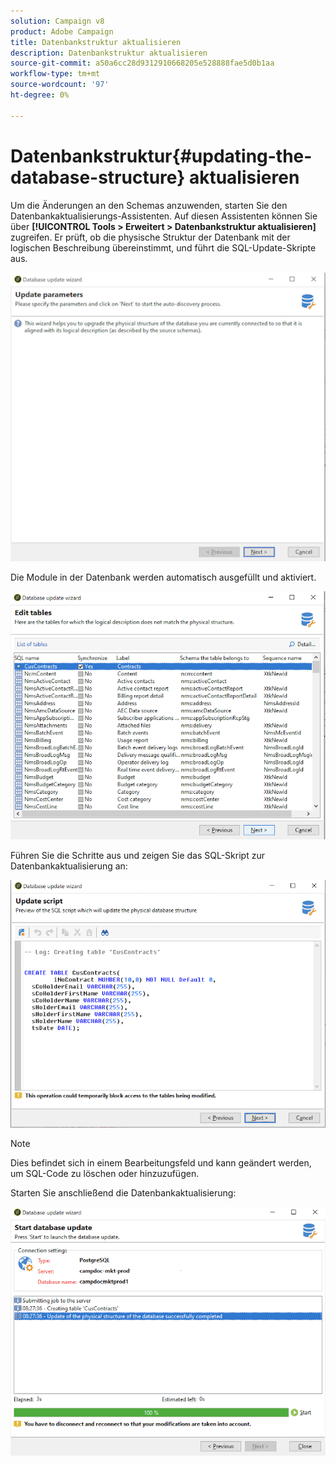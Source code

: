 ```yaml
---
solution: Campaign v8
product: Adobe Campaign
title: Datenbankstruktur aktualisieren
description: Datenbankstruktur aktualisieren
source-git-commit: a50a6cc28d9312910668205e528888fae5d0b1aa
workflow-type: tm+mt
source-wordcount: '97'
ht-degree: 0%

---
```


# Datenbankstruktur{#updating-the-database-structure} aktualisieren

Um die Änderungen an den Schemas anzuwenden, starten Sie den Datenbankaktualisierungs-Assistenten. Auf diesen Assistenten können Sie über **[!UICONTROL Tools > Erweitert > Datenbankstruktur aktualisieren]** zugreifen. Er prüft, ob die physische Struktur der Datenbank mit der logischen Beschreibung übereinstimmt, und führt die SQL-Update-Skripte aus.

![](assets/schema_update.png)

Die Module in der Datenbank werden automatisch ausgefüllt und aktiviert.

![](assets/schema_update_select2.png)

Führen Sie die Schritte aus und zeigen Sie das SQL-Skript zur Datenbankaktualisierung an:

![](assets/schema_update2.png)

>[!NOTE]
>
>Dies befindet sich in einem Bearbeitungsfeld und kann geändert werden, um SQL-Code zu löschen oder hinzuzufügen.

Starten Sie anschließend die Datenbankaktualisierung:

![](assets/schema_update3.png)

